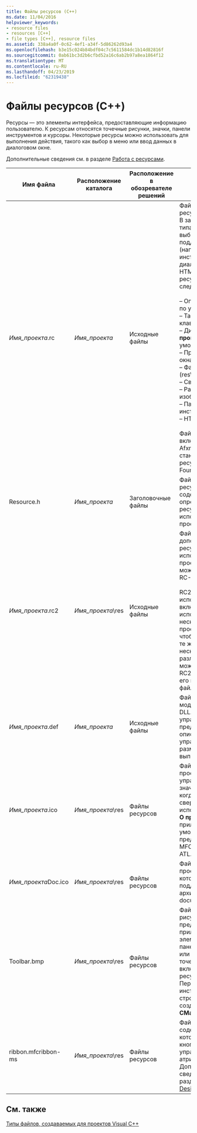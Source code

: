 ```yaml
---
title: Файлы ресурсов (C++)
ms.date: 11/04/2016
helpviewer_keywords:
- resource files
- resources [C++]
- file types [C++], resource files
ms.assetid: 338a4a0f-0c62-4ef1-a34f-5d86262d93a4
ms.openlocfilehash: b3e15c024b84bdf04c7c5611584dc1b14d82816f
ms.sourcegitcommit: 0ab61bc3d2b6cfbd52a16c6ab2b97a8ea1864f12
ms.translationtype: MT
ms.contentlocale: ru-RU
ms.lasthandoff: 04/23/2019
ms.locfileid: "62319438"
---
```

# <a name="resource-files-c"></a>Файлы ресурсов (C++)

Ресурсы — это элементы интерфейса, предоставляющие информацию пользователю. К ресурсам относятся точечные рисунки, значки, панели инструментов и курсоры. Некоторые ресурсы можно использовать для выполнения действия, такого как выбор в меню или ввод данных в диалоговом окне.

Дополнительные сведения см. в разделе [Работа с ресурсами](../../windows/working-with-resource-files.md).

|Имя файла|Расположение каталога|Расположение в обозревателе решений|Описание|
|---------------|------------------------|--------------------------------|-----------------|
|*Имя_проекта*.rc|*Имя_проекта*|Исходные файлы|Файл скрипта ресурса для проекта. В зависимости от типа проекта и выбранной для него поддержки (например, панели инструментов, диалоговые окна или HTML), файл скрипта ресурса содержит следующее:<br /><br />– Определение меню по умолчанию.<br />– Таблицы сочетаний клавиш и строк.<br />– Диалоговое окно**О программе** по умолчанию.<br />– Прочие диалоговые окна.<br />– Файл значка (res\\*Имя_проекта*.ico).<br />– Сведения о версии.<br />– Растровые изображения.<br />– Панель инструментов.<br />– HTML-файлы.<br /><br /> Файл ресурсов включает файл Afxres.rc для стандартных ресурсов Microsoft Foundation Class.|
|Resource.h|*Имя_проекта*|Заголовочные файлы|Файл заголовка ресурсов, который содержит определения для ресурсов, используемых в проекте.|
|*Имя_проекта*.rc2|*Имя_проекта*\res|Исходные файлы|Файл скрипта с дополнительными ресурсами, используемыми в проекте. RC2-файл можно включить в RC-файл проекта.<br /><br /> RC2-файл удобно использовать для включения ресурсов, используемых в нескольких разных проектах. Вместо того чтобы создать одни и те же ресурсы несколько раз для различных проектов, можно поместить их в RC2-файл и включить его в главный RC-файл.|
|*Имя_проекта*.def|*Имя_проекта*|Исходные файлы|Файл определения модуля для проекта DLL. Для элемента управления он предоставляет имя и описание элемента управления, а также размер кучи времени выполнения.|
|*Имя_проекта*.ico|*Имя_проекта*\res|Файлы ресурсов|Файл значка для проекта или элемента управления. Этот значок отображается, когда приложение свернуто. Он также используется в поле **О программе** приложения. По умолчанию MFC предоставляет значок MFC, а ATL — значок ATL.|
|*Имя_проекта*Doc.ico|*Имя_проекта*\res|Файлы ресурсов|Файл значка для проекта MFC, который включает поддержку архитектуры document/view.|
|Toolbar.bmp|*Имя_проекта*\res|Файлы ресурсов|Файл точечного рисунка, представляющий приложение или элемент управления в панели инструментов или на палитре. Этот точечный рисунок включается в файл ресурсов проекта. Первичная панель инструментов и строка состояния создаются в классе **CMainFrame**.|
|ribbon.mfcribbon-ms|*Имя_проекта*\res|Файлы ресурсов|Файл ресурсов, содержащий код XML, который определяет кнопки, элементы управления и атрибуты на ленте. Дополнительные сведения см. в разделе [Ribbon Designer (MFC)](../../mfc/ribbon-designer-mfc.md).|

## <a name="see-also"></a>См. также

[Типы файлов, создаваемых для проектов Visual C++](file-types-created-for-visual-cpp-projects.md)
